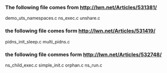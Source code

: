 ### The following file comes from http://lwn.net/Articles/531381/

  demo_uts_namespaces.c
  ns_exec.c
  unshare.c

### the following file comes form http://lwn.net/Articles/531419/

  pidns_init_sleep.c
  multi_pidns.c

### the following file commes form http://lwn.net/Articles/532748/

  ns_child_exec.c
  simple_init.c
  orphan.c
  ns_run.c

